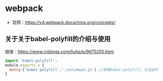 # webpack
- 官网：https://v4.webpack.docschina.org/concepts/

## 关于关于babel-polyfill的介绍与使用
链接：https://www.cnblogs.com/liuhp/p/9675255.html
```js
import 'babel-polyfill';
module.exports = {
  entry:['babel-polyfill','./src/main.js'] //使用babel-polyfill，为当前环境提供一个垫片,转码ES6语法进行兼容
}
```